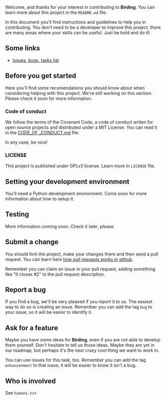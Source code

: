 Welcome, and thanks for your interest in contributing to **Birding**. You can learn more about this project in the `README.md` file.

In this document you'll find instructions and guidelines to help you in contributing. You don't need to be a developer to improve this project, there are many areas where your skills can be useful. Just be bold and do it!

## Some links
* [Issues, bugs, tasks list](http://github.com/akronix/birding/issues)

## Before you get started
Here you'll find some recomendations you should know about when considering helping with this project.
We're still working on this section. Please check it soon for more information.

### Code of conduct
We follow the terms of the Covenant Code, a code of conduct writen for open source projects and distributed under a MIT License. You can read it in the [CODE_OF _CONDUCT.md](CODE_OF_CONDUCT.md) file.

In any case, be nice!

### LICENSE
This project is published under GPLv3 license. Learn more in `LICENSE` file.

## Setting your development environment
You'll need a Python development environment. Come soon for more information about how to setup it.

## Testing
More information coming soon. Check it later, please.

## Submit a change
You should fork the project, make your changes there and then send a pull request. You can learn here [how pull requests works in github](https://help.github.com/articles/using-pull-requests/).

Remember you can claim an issue in your pull request, adding something like "It closes #2" to the pull request description.

## Report a bug
If you find a bug, we'll be very pleased if you report it to us. The easiest way to do so is creating an issue. Remember you can add the tag `bug` to your issue, so it will be easier to identify it.

## Ask for a feature
Maybe you have some ideas for **Birding**, even if you are not able to develop them yourself. Don't hesitate to tell us those ideas. Maybe they are yet in our
roadmap, but perhaps it's the next crazy cool thing we want to work in.

You can use issues for this task, too. Remember you can add the tag `enhancenment` to that issue, it will be easier to know it isn't a bug.

## Who is involved
See `humans.txt`
